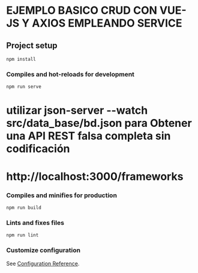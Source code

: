 # EJEMPLO BASICO CRUD CON VUE-JS Y AXIOS EMPLEANDO SERVICE



## Project setup
```
npm install
```

### Compiles and hot-reloads for development
```
npm run serve
```
# utilizar  json-server --watch src/data_base/bd.json para Obtener una API REST falsa completa sin codificación 
# http://localhost:3000/frameworks
### Compiles and minifies for production
```
npm run build
```

### Lints and fixes files
```
npm run lint
```

### Customize configuration
See [Configuration Reference](https://cli.vuejs.org/config/).
